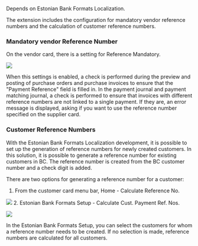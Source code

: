 Depends on Estonian Bank Formats Localization.

The extension includes the configuration for mandatory vendor reference numbers and the calculation of customer reference numbers.

### Mandatory vendor Reference Number

On the vendor card, there is a setting for Reference Mandatory.

![][1]

When this settings is enabled, a check is performed during the preview and posting of purchase orders and purchase invoices to ensure that the "Payment Reference" field is filled in. In the payment journal and payment matching journal, a check is performed to ensure that invoices with different reference numbers are not linked to a single payment. If they are, an error message is displayed, asking if you want to use the reference number specified on the supplier card.

### Customer Reference Numbers

With the Estonian Bank Formats Localization development, it is possible to set up the generation of reference numbers for newly created customers. In this solution, it is possible to generate a reference number for existing customers in BC. The reference number is created from the BC customer number and a check digit is added.

There are two options for generating a reference number for a customer:

1. From the customer card menu bar, Home - Calculate Reference No.

![][2]
2. Estonian Bank Formats Setup - Calculate Cust. Payment Ref. Nos.

![][3]

In the Estonian Bank Formats Setup, you can select the customers for whom a reference number needs to be created. If no selection is made, reference numbers are calculated for all customers.

  [1]: ./media/image1eng.png
  [2]: ./media/image2eng.png
  [3]: ./media/image3eng.png
